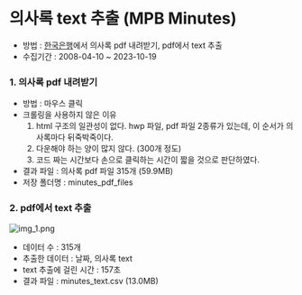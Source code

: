 # 의사록 text 추출 (MPB Minutes)
  - 방법 : [한국은행](https://www.bok.or.kr/portal/bbs/B0000245/list.do?menuNo=200761&pageIndex=1)에서 의사록 pdf 내려받기, pdf에서 text 추출
  - 수집기간 : 2008-04-10 ~ 2023-10-19

### 1. 의사록 pdf 내려받기
  - 방법 : 마우스 클릭
  - 크롤링을 사용하지 않은 이유 
    1. html 구조의 일관성이 없다. hwp 파일, pdf 파일 2종류가 있는데, 이 순서가 의사록마다 뒤죽박죽이다.
    2. 다운해야 하는 양이 많지 않다. (300개 정도)
    3. 코드 짜는 시간보다 손으로 클릭하는 시간이 짧을 것으로 판단하였다.
  - 결과 파일 : 의사록 pdf 파일 315개 (59.9MB)
  - 저장 폴더명 : minutes_pdf_files

### 2. pdf에서 text 추출
  ![img_1.png](img_1.png)
  - 데이터 수 : 315개
  - 추출한 데이터 : 날짜, 의사록 text
  - text 추출에 걸린 시간 : 157초
  - 결과 파일 : minutes_text.csv (13.0MB)


  
